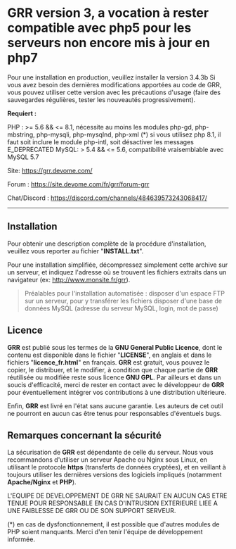 GRR
version 3, a vocation à rester compatible avec php5 pour les serveurs non encore mis à jour en php7
===================

Pour une installation en production, veuillez installer la version 3.4.3b
Si vous avez besoin des dernières modifications apportées au code de GRR, vous pouvez utiliser cette version avec les précautions d'usage (faire des sauvegardes régulières, tester les nouveautés progressivement).

**Requiert :**

PHP : >= 5.6 && <= 8.1, nécessite au moins les modules php-gd, php-mbstring, php-mysqli, php-mysqlnd, php-xml (*)
si vous utilisez php 8.1, il faut soit inclure le module php-intl, soit désactiver les messages E_DEPRECATED
MySQL: > 5.4 && <= 5.6, compatibilité vraisemblable avec MySQL 5.7

Site: https://grr.devome.com/

Forum : https://site.devome.com/fr/grr/forum-grr

Chat/Discord : https://discord.com/channels/484639573243068417/

-------------
Installation
-------------

Pour obtenir une description complète de la procédure d'installation, veuillez vous reporter au fichier "**INSTALL.txt**".

Pour une installation simplifiée, décompressez simplement cette archive sur un serveur, et indiquez l'adresse où se trouvent les fichiers extraits dans un navigateur (ex: http://www.monsite.fr/grr).

>Préalables pour l'installation automatisée :
>disposer d'un espace FTP sur un serveur, pour y transférer les fichiers
>disposer d'une base de données MySQL (adresse du serveur MySQL, login, mot de passe)

Licence
-------------
**GRR** est publié sous les termes de la **GNU General Public Licence**, dont le contenu est disponible dans le fichier "**LICENSE**", en anglais et dans le fichiers "**licence_fr.html**" en français. **GRR** est gratuit, vous pouvez le copier, le distribuer, et le modifier, à condition que chaque partie de **GRR** réutilisée ou modifiée reste sous licence **GNU GPL**. Par ailleurs et dans un soucis d'efficacité, merci de rester en contact avec le développeur de **GRR** pour éventuellement intégrer vos contributions à une distribution ultérieure.

Enfin, **GRR** est livré en l'état sans aucune garantie. Les auteurs de cet outil ne pourront en aucun cas être tenus pour responsables d'éventuels bugs.


Remarques concernant la sécurité
-------------------

La sécurisation de **GRR** est dépendante de celle du serveur. Nous vous recommandons d'utiliser un serveur Apache ou Nginx sous Linux, en utilisant le protocole **https** (transferts de données cryptées), et en veillant à toujours utiliser les dernières versions des logiciels impliqués (notamment **Apache/Nginx** et **PHP**).

L'EQUIPE DE DEVELOPPEMENT DE GRR NE SAURAIT EN AUCUN CAS ETRE TENUE POUR RESPONSABLE EN CAS D'INTRUSION EXTERIEURE LIEE A UNE FAIBLESSE DE GRR OU DE SON SUPPORT SERVEUR.

(*) en cas de dysfonctionnement, il est possible que d'autres modules de PHP soient manquants. Merci d'en tenir l'équipe de développement informée.
